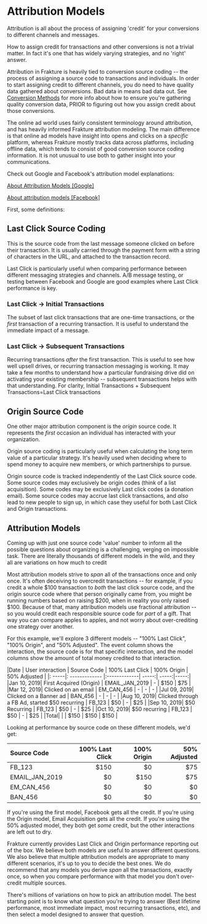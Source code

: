 # Attribution Models

Attribution is all about the process of assigning 'credit' for your conversions to different channels and messages.

How to assign credit for transactions and other conversions is not a trivial matter.  In fact it's one that has widely varying strategies, and no 'right' answer.

Attribution in Frakture is heavily tied to conversion source coding -- the process of assigning a source code to transactions and individuals.  In order to start assigning credit to different channels, you do need to have quality data gathered about conversions.  Bad data in means bad data out.  See [Conversion Methods](enrichment/conversions "Conversion overview") for more info about how to ensure you're gathering quality conversion data, PRIOR to figuring out how you assign credit about those conversions.

The online ad world uses fairly consistent terminology around attribution, and has heavily informed Frakture attribution modeling.  The main difference is that online ad models have insight into opens and clicks on a *specific* platform, whereas Frakture mostly tracks data across platforms, including offline data, which tends to consist of good conversion source coding information.  It is not unusual to use both to gather insight into your communications.

Check out Google and Facebook's attribution model explanations:

<a href="https://support.google.com/google-ads/answer/6259715" target="_blank">About Attribution Models [Google]</a>

<a href="https://www.facebook.com/business/help/370704083280490?id=399393560487908" target="_blank">About attribution models [Facebook]</a>


First, some definitions:

## Last Click Source Coding

This is the source code from the last message someone clicked on before their transaction.  It is usually carried through the payment form with a string of characters in the URL, and attached to the transaction record.

Last Click is particularly useful when comparing performance between different messaging strategies and channels.  A/B message testing, or testing between Facebook and Google are good examples where Last Click performance is key.

### Last Click -> Initial Transactions
The subset of last click transactions that are one-time transactions, or the *first* transaction of a recurring transaction.  It is useful to understand the immediate impact of a message.

### Last Click -> Subsequent Transactions
Recurring transactions *after* the first transaction.  This is useful to see how well upsell drives, or recurring transaction messaging is working.  It may take a few months to understand how a particular fundraising drive did on activating your existing membership -- subsequent transactions helps with that understanding.  For clarity, Initial Transactions + Subsequent Transactions=Last Click transactions

## Origin Source Code
One other major attribution component is the *origin* source code.  It represents the *first* occasion an individual has interacted with your organization.

Origin source coding is particularly useful when calculating the long term value of a particular strategy.  It's heavily used when deciding where to spend money to acquire new members, or which partnerships to pursue.

Origin source code is tracked independently of the Last Click source code.  Some source codes may exclusively be origin codes (think of a list acquisition).  Some codes may be exclusively Last click codes (a donation email).  Some source codes may accrue last click transactions, and *also* lead to new people to sign up, in which case they useful for both Last Click and Origin transactions.

## Attribution Models
Coming up with just one source code 'value' number to inform all the possible questions about organizing is a challenging, verging on impossible task.  There are literally thousands of different models in the wild, and they all are variations on how much to credit

Most attribution models strive to *span* all of the transactions once and only once.  It's often deceiving to overcredit transactions -- for example, if you credit a whole $100 transaction to *both* the last click source code, and the origin source code where that person originally came from, you might be running numbers based on raising $200, when in reality you only raised $100.  Because of that, many attribution models use fractional attribution -- so you would credit each responsible source code for *part* of a gift.  That way you can compare apples to apples, and not worry about over-crediting one strategy over another.

For this example, we'll explore 3 different models -- "100% Last Click", "100% Origin", and "50% Adjusted".  The event column shows the interaction, the source code is for that specific interaction, and the model columns show the amount of total money credited to that interaction.

|Date | User interaction | Source Code | 100% Last Click | 100% Origin | 50% Adjusted |
|: -----|: ------------- |:-------------| -----:| -----:|-----:|
|Jan 10, 2019| First Acquired (Origin)  | EMAIL_JAN_2019 | - | $150 | $75 |
|Mar 12, 2019| Clicked on an email    | EM_CAN_456 | - | - | - |
|Jul 09, 2019| Clicked on a Banner ad | BAN_456 | - | - | - |
|Aug 10, 2019| Clicked through a FB Ad, started $50 recurring  | FB_123 | $50 | - | $25 |
|Sep 10, 2019| $50 Recurring  | FB_123 | $50 | - | $25 |
|Oct 10, 2019| $50 recurring  | FB_123 | $50 | - | $25 |
|Total|   |  | $150 | $150 | $150 |

Looking at performance by source code on these different models, we'd get:

|Source Code | 100% Last Click | 100% Origin | 50% Adjusted |
|:-------------| -------:| -----:|-----:|
|FB_123	|$150 | $0 | $75|
|EMAIL_JAN_2019	|$0 | $150 | $75|
|EM_CAN_456	|$0 | $0 | $0|
|BAN_456	|$0 | $0 | $0|

If you're using the first model, Facebook gets all the credit.  If you're using the Origin model, Email Acquisition gets all the credit.  If you're using the 50% adjusted model, they both get *some* credit, but the other interactions are left out to dry.

Frakture currently provides Last Click and Origin performance reporting out of the box.  We believe both models are useful to answer different questions.  We also believe that multiple attribution models are appropriate to many different scenarios, it's up to you to decide the best ones.  We do recommend that any models you derive *span* all the transactions, exactly once, so when you compare performance with that model you don't over-credit multiple sources.


There's millions of variations on how to pick an attribution model.  The best starting point is to know what question you're trying to answer (Best lifetime performance, most immediate impact, most recurring transactions, etc), and then select a model designed to answer that question.
